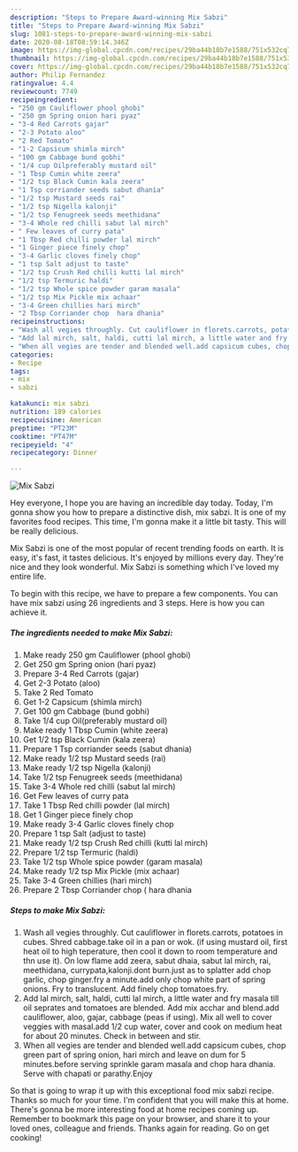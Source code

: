 ```yaml
---
description: "Steps to Prepare Award-winning Mix Sabzi"
title: "Steps to Prepare Award-winning Mix Sabzi"
slug: 1081-steps-to-prepare-award-winning-mix-sabzi
date: 2020-08-18T08:59:14.346Z
image: https://img-global.cpcdn.com/recipes/29ba44b18b7e1588/751x532cq70/mix-sabzi-recipe-main-photo.jpg
thumbnail: https://img-global.cpcdn.com/recipes/29ba44b18b7e1588/751x532cq70/mix-sabzi-recipe-main-photo.jpg
cover: https://img-global.cpcdn.com/recipes/29ba44b18b7e1588/751x532cq70/mix-sabzi-recipe-main-photo.jpg
author: Philip Fernandez
ratingvalue: 4.4
reviewcount: 7749
recipeingredient:
- "250 gm Cauliflower phool ghobi"
- "250 gm Spring onion hari pyaz"
- "3-4 Red Carrots gajar"
- "2-3 Potato aloo"
- "2 Red Tomato"
- "1-2 Capsicum shimla mirch"
- "100 gm Cabbage bund gobhi"
- "1/4 cup Oilpreferably mustard oil"
- "1 Tbsp Cumin white zeera"
- "1/2 tsp Black Cumin kala zeera"
- "1 Tsp corriander seeds sabut dhania"
- "1/2 tsp Mustard seeds rai"
- "1/2 tsp Nigella kalonji"
- "1/2 tsp Fenugreek seeds meethidana"
- "3-4 Whole red chilli sabut lal mirch"
- " Few leaves of curry pata"
- "1 Tbsp Red chilli powder lal mirch"
- "1 Ginger piece finely chop"
- "3-4 Garlic cloves finely chop"
- "1 tsp Salt adjust to taste"
- "1/2 tsp Crush Red chilli kutti lal mirch"
- "1/2 tsp Termuric haldi"
- "1/2 tsp Whole spice powder garam masala"
- "1/2 tsp Mix Pickle mix achaar"
- "3-4 Green chillies hari mirch"
- "2 Tbsp Corriander chop  hara dhania"
recipeinstructions:
- "Wash all vegies throughly. Cut cauliflower in florets.carrots, potatoes in cubes. Shred cabbage.take oil in a pan or wok. (if using mustard oil, first heat oil to high teperature, then cool it down to room temperature and thn use it). On low flame add zeera, sabut dhaia, sabut lal mirch, rai, meethidana, currypata,kalonji.dont burn.just as to splatter add chop garlic, chop ginger.fry a minute.add only chop white part of spring onions. Fry to translucent. Add finely chop tomatoes.fry."
- "Add lal mirch, salt, haldi, cutti lal mirch, a little water and fry masala till oil seprates and tomatoes are blended. Add mix acchar and blend.add cauliflower, aloo, gajar, cabbage (peas if using). Mix all well to cover veggies with masal.add 1/2 cup water, cover and cook on medium heat for about 20 minutes. Check in between and stir."
- "When all vegies are tender and blended well.add capsicum cubes, chop green part of spring onion, hari mirch and leave on dum for 5 minutes.before serving sprinkle garam masala and chop hara dhania. Serve with chapati or parathy.Enjoy"
categories:
- Recipe
tags:
- mix
- sabzi

katakunci: mix sabzi 
nutrition: 189 calories
recipecuisine: American
preptime: "PT23M"
cooktime: "PT47M"
recipeyield: "4"
recipecategory: Dinner

---
```



![Mix Sabzi](https://img-global.cpcdn.com/recipes/29ba44b18b7e1588/751x532cq70/mix-sabzi-recipe-main-photo.jpg)

Hey everyone, I hope you are having an incredible day today. Today, I'm gonna show you how to prepare a distinctive dish, mix sabzi. It is one of my favorites food recipes. This time, I'm gonna make it a little bit tasty. This will be really delicious.



Mix Sabzi is one of the most popular of recent trending foods on earth. It is easy, it's fast, it tastes delicious. It's enjoyed by millions every day. They're nice and they look wonderful. Mix Sabzi is something which I've loved my entire life.


To begin with this recipe, we have to prepare a few components. You can have mix sabzi using 26 ingredients and 3 steps. Here is how you can achieve it.

<!--inarticleads1-->

##### The ingredients needed to make Mix Sabzi:

1. Make ready 250 gm Cauliflower (phool ghobi)
1. Get 250 gm Spring onion (hari pyaz)
1. Prepare 3-4 Red Carrots (gajar)
1. Get 2-3 Potato (aloo)
1. Take 2 Red Tomato
1. Get 1-2 Capsicum (shimla mirch)
1. Get 100 gm Cabbage (bund gobhi)
1. Take 1/4 cup Oil(preferably mustard oil)
1. Make ready 1 Tbsp Cumin (white zeera)
1. Get 1/2 tsp Black Cumin (kala zeera)
1. Prepare 1 Tsp corriander seeds (sabut dhania)
1. Make ready 1/2 tsp Mustard seeds (rai)
1. Make ready 1/2 tsp Nigella (kalonji)
1. Take 1/2 tsp Fenugreek seeds (meethidana)
1. Take 3-4 Whole red chilli (sabut lal mirch)
1. Get  Few leaves of curry pata
1. Take 1 Tbsp Red chilli powder (lal mirch)
1. Get 1 Ginger piece finely chop
1. Make ready 3-4 Garlic cloves finely chop
1. Prepare 1 tsp Salt (adjust to taste)
1. Make ready 1/2 tsp Crush Red chilli (kutti lal mirch)
1. Prepare 1/2 tsp Termuric (haldi)
1. Take 1/2 tsp Whole spice powder (garam masala)
1. Make ready 1/2 tsp Mix Pickle (mix achaar)
1. Take 3-4 Green chillies (hari mirch)
1. Prepare 2 Tbsp Corriander chop ( hara dhania




<!--inarticleads2-->

##### Steps to make Mix Sabzi:

1. Wash all vegies throughly. Cut cauliflower in florets.carrots, potatoes in cubes. Shred cabbage.take oil in a pan or wok. (if using mustard oil, first heat oil to high teperature, then cool it down to room temperature and thn use it). On low flame add zeera, sabut dhaia, sabut lal mirch, rai, meethidana, currypata,kalonji.dont burn.just as to splatter add chop garlic, chop ginger.fry a minute.add only chop white part of spring onions. Fry to translucent. Add finely chop tomatoes.fry.
1. Add lal mirch, salt, haldi, cutti lal mirch, a little water and fry masala till oil seprates and tomatoes are blended. Add mix acchar and blend.add cauliflower, aloo, gajar, cabbage (peas if using). Mix all well to cover veggies with masal.add 1/2 cup water, cover and cook on medium heat for about 20 minutes. Check in between and stir.
1. When all vegies are tender and blended well.add capsicum cubes, chop green part of spring onion, hari mirch and leave on dum for 5 minutes.before serving sprinkle garam masala and chop hara dhania. Serve with chapati or parathy.Enjoy




So that is going to wrap it up with this exceptional food mix sabzi recipe. Thanks so much for your time. I'm confident that you will make this at home. There's gonna be more interesting food at home recipes coming up. Remember to bookmark this page on your browser, and share it to your loved ones, colleague and friends. Thanks again for reading. Go on get cooking!

